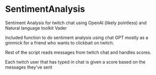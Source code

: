 # SentimentAnalysis
 Sentiment Analysis for twitch chat using OpenAI (likely pointless) and Natural language toolkit Vader


Included function to do sentiment analysis using chat GPT mostly as a gimmick for a friend who wants to clickbait on twitch. 

Rest of the script reads messages from twitch chat and handles scores. 

Each twitch user that has typed in chat is given a score based on the messages they've sent
